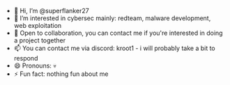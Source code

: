 - 👋 Hi, I’m @superflanker27
- 👀 I’m interested in cybersec mainly: redteam, malware development, web exploitation
- 💞️ Open to collaboration, you can contact me if you're interested in doing a project together
- 📫 You can contact me via discord: kroot1 - i will probably take a bit to respond
- 😄 Pronouns: 💀
- ⚡ Fun fact: nothing fun about me


